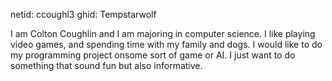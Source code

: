 netid: ccoughl3
ghid: Tempstarwolf

I am Colton Coughlin and I am majoring in computer science. I like playing video games, and spending time with my family and dogs.
I would like to do my programming project onsome sort of game or AI. I just want to do something that sound fun but also informative. 

